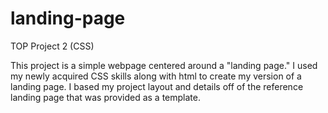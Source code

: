 # landing-page
TOP Project 2 (CSS)

This project is a simple webpage centered around a "landing page." I used my newly acquired CSS skills along with html to create my version of a landing page. I based my project layout and details off of the reference landing page that was provided as a template.
